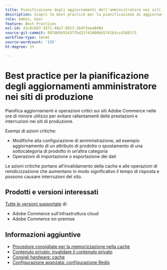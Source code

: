 ```yaml
---
title: Pianificazione degli aggiornamenti dell’amministratore nei siti di produzione
description: Scopri le best practice per la pianificazione di aggiornamenti critici per Adobe Commerce al fine di evitare rallentamenti delle prestazioni e interruzioni.
role: Admin, User
feature: Best Practices
exl-id: 41c0cb87-3371-48a7-9913-264f3eea8d8d
source-git-commit: 987d65b52437fbd21f41600bb5741b3cc43d01f3
workflow-type: tm+mt
source-wordcount: '135'
ht-degree: 1%

---
```


# Best practice per la pianificazione degli aggiornamenti amministratore nei siti di produzione

Pianifica aggiornamenti e operazioni critici sui siti Adobe Commerce nelle ore di minore utilizzo per evitare rallentamenti delle prestazioni e interruzioni nei siti di produzione.

Esempi di azioni critiche:

- Modifiche alla configurazione di amministrazione, ad esempio aggiornamento di un attributo di prodotto o spostamento di una sottocategoria di prodotto in un’altra categoria
- Operazioni di importazione o esportazione dei dati

Le azioni critiche portano all’invalidamento della cache e alle operazioni di reindicizzazione che aumentano in modo significativo il tempo di risposta e possono causare interruzioni del sito.

## Prodotti e versioni interessati

[Tutte le versioni supportate](../../../release/versions.md) di:

- Adobe Commerce sull’infrastruttura cloud
- Adobe Commerce on-premise

## Informazioni aggiuntive

- [Procedure consigliate per la memorizzazione nella cache](https://experienceleague.adobe.com/en/docs/commerce-admin/systems/tools/cache-management#best-practices-for-caching)
- [Contenuto privato: invalidare il contenuto privato](https://developer.adobe.com/commerce/php/development/cache/page/private-content/#invalidate-private-content)
- [Consigli hardware: cache](../../../performance/hardware.md#caches)
- [Configurazione avanzata: configurazione Redis](../../../performance/advanced-setup.md#set-up-redis)
